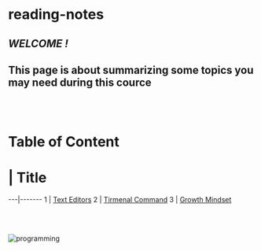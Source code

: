 # reading-notes 


## *WELCOME !* 
## **This page is about summarizing some topics you may need during this cource**

<br>
<br>


# **Table of Content**
 # | Title 
---|-------
 1 | [Text Editors](textEditors) 
 2 | [Tirmenal Command](cheat-sheet)
 3 | [ Growth Mindset ](aboutMe) 

<br>
<br>


![programming](https://media.istockphoto.com/vectors/group-programing-develop-web-and-application-on-cloud-net-work-vector-id524719579?b=1&k=6&m=524719579&s=612x612&w=0&h=fQEGaXtUrc_R6X5TbOeIJxgNJ8JEF_Od410_BjbKCxU=)
